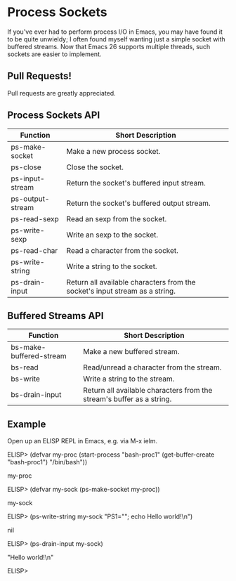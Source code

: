 Process Sockets
===============

If you've ever had to perform process I/O in Emacs, you may have found
it to be quite unwieldy; I often found myself wanting just a simple
socket with buffered streams.  Now that Emacs 26 supports multiple
threads, such sockets are easier to implement.

Pull Requests!
--------------

Pull requests are greatly appreciated.

Process Sockets API
-------------------

 Function         | Short Description
------------------|------------------------------------------------------
 ps-make-socket   | Make a new process socket.
 ps-close         | Close the socket.
 ps-input-stream  | Return the socket's buffered input stream.
 ps-output-stream | Return the socket's buffered output stream.
 ps-read-sexp     | Read an sexp from the socket.
 ps-write-sexp    | Write an sexp to the socket.
 ps-read-char     | Read a character from the socket.
 ps-write-string  | Write a string to the socket.
 ps-drain-input   | Return all available characters from the socket's input stream as a string.

Buffered Streams API
--------------------

 Function                | Short Description
 ------------------------|------------------------------------------------
 bs-make-buffered-stream | Make a new buffered stream.
 bs-read                 | Read/unread a character from the stream.
 bs-write                | Write a string to the stream.
 bs-drain-input          | Return all available characters from the stream's buffer as a string.

Example
-------

Open up an ELISP REPL in Emacs, e.g. via M-x ielm.

ELISP\> (defvar my-proc (start-process "bash-proc1" (get-buffer-create "bash-proc1") "/bin/bash"))

my-proc

ELISP\> (defvar my-sock (ps-make-socket my-proc))

my-sock

ELISP\> (ps-write-string my-sock "PS1=\"\"; echo Hello world!\n")

nil

ELISP\> (ps-drain-input my-sock)

"Hello world!\n"

ELISP\>
